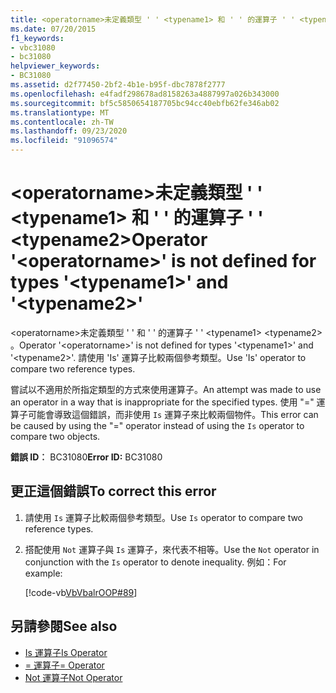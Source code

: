 ```yaml
---
title: <operatorname>未定義類型 ' ' <typename1> 和 ' ' 的運算子 ' ' <typename2>
ms.date: 07/20/2015
f1_keywords:
- vbc31080
- bc31080
helpviewer_keywords:
- BC31080
ms.assetid: d2f77450-2bf2-4b1e-b95f-dbc7878f2777
ms.openlocfilehash: e4fadf298678ad8158263a4887997a026b343000
ms.sourcegitcommit: bf5c5850654187705bc94cc40ebfb62fe346ab02
ms.translationtype: MT
ms.contentlocale: zh-TW
ms.lasthandoff: 09/23/2020
ms.locfileid: "91096574"
---
```

# <a name="operator-operatorname-is-not-defined-for-types-typename1-and-typename2"></a><span data-ttu-id="648b4-102">\<operatorname>未定義類型 ' ' \<typename1> 和 ' ' 的運算子 ' ' \<typename2></span><span class="sxs-lookup"><span data-stu-id="648b4-102">Operator '\<operatorname>' is not defined for types '\<typename1>' and '\<typename2>'</span></span>

<span data-ttu-id="648b4-103">\<operatorname>未定義類型 ' ' 和 ' ' 的運算子 ' ' \<typename1> \<typename2> 。</span><span class="sxs-lookup"><span data-stu-id="648b4-103">Operator '\<operatorname>' is not defined for types '\<typename1>' and '\<typename2>'.</span></span> <span data-ttu-id="648b4-104">請使用 'Is' 運算子比較兩個參考類型。</span><span class="sxs-lookup"><span data-stu-id="648b4-104">Use 'Is' operator to compare two reference types.</span></span>  
  
 <span data-ttu-id="648b4-105">嘗試以不適用於所指定類型的方式來使用運算子。</span><span class="sxs-lookup"><span data-stu-id="648b4-105">An attempt was made to use an operator in a way that is inappropriate for the specified types.</span></span> <span data-ttu-id="648b4-106">使用 "=" 運算子可能會導致這個錯誤，而非使用 `Is` 運算子來比較兩個物件。</span><span class="sxs-lookup"><span data-stu-id="648b4-106">This error can be caused by using the "=" operator instead of using the `Is` operator to compare two objects.</span></span>  
  
 <span data-ttu-id="648b4-107">**錯誤 ID︰** BC31080</span><span class="sxs-lookup"><span data-stu-id="648b4-107">**Error ID:** BC31080</span></span>  
  
## <a name="to-correct-this-error"></a><span data-ttu-id="648b4-108">更正這個錯誤</span><span class="sxs-lookup"><span data-stu-id="648b4-108">To correct this error</span></span>  
  
1. <span data-ttu-id="648b4-109">請使用 `Is` 運算子比較兩個參考類型。</span><span class="sxs-lookup"><span data-stu-id="648b4-109">Use `Is` operator to compare two reference types.</span></span>  
  
2. <span data-ttu-id="648b4-110">搭配使用 `Not` 運算子與 `Is` 運算子，來代表不相等。</span><span class="sxs-lookup"><span data-stu-id="648b4-110">Use the `Not` operator in conjunction with the `Is` operator to denote inequality.</span></span> <span data-ttu-id="648b4-111">例如：</span><span class="sxs-lookup"><span data-stu-id="648b4-111">For example:</span></span>  
  
     [!code-vb[VbVbalrOOP#89](~/samples/snippets/visualbasic/VS_Snippets_VBCSharp/VbVbalrOOP/VB/OOP.vb#89)]
  
## <a name="see-also"></a><span data-ttu-id="648b4-112">另請參閱</span><span class="sxs-lookup"><span data-stu-id="648b4-112">See also</span></span>

- [<span data-ttu-id="648b4-113">Is 運算子</span><span class="sxs-lookup"><span data-stu-id="648b4-113">Is Operator</span></span>](../language-reference/operators/is-operator.md)
- [<span data-ttu-id="648b4-114">= 運算子</span><span class="sxs-lookup"><span data-stu-id="648b4-114">= Operator</span></span>](../language-reference/operators/assignment-operator.md)
- [<span data-ttu-id="648b4-115">Not 運算子</span><span class="sxs-lookup"><span data-stu-id="648b4-115">Not Operator</span></span>](../language-reference/operators/not-operator.md)

